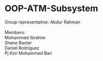 # OOP-ATM-Subsystem

Group representative: Abdur Rahman<br />
<br />
Members:<br />
Mohammed Ibrahim<br />
Shane Baxter<br />
Daniel Rodriguez<br />
Pj Kim 
Mohammed Bari
